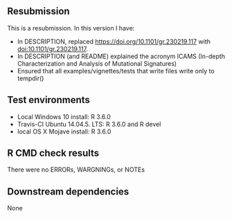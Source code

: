 ## Resubmission
This is a resubmission. In this version I have:
* In DESCRIPTION, replaced https://doi.org/10.1101/gr.230219.117
  with <doi:10.1101/gr.230219.117>.
* In DESCRIPTION (and README) explained the acronym ICAMS 
  (In-depth Characterization and Analysis of Mutational Signatures)
* Ensured that all examples/vignettes/tests that write files write only
  to tempdir()

## Test environments
* Local Windows 10 install: R 3.6.0
* Travis-CI Ubuntu 14.04.5. LTS: R 3.6.0 and R devel
* local OS X Mojave install: R 3.6.0

## R CMD check results
There were no ERRORs, WARGNINGs, or NOTEs

## Downstream dependencies
None
